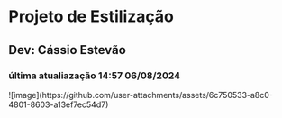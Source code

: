 <h1>
  Projeto de Estilização
</h1>
<h2>Dev: Cássio Estevão</h2>
<h3>última atualiazação 14:57 06/08/2024</h3>
![image](https://github.com/user-attachments/assets/6c750533-a8c0-4801-8603-a13ef7ec54d7)
